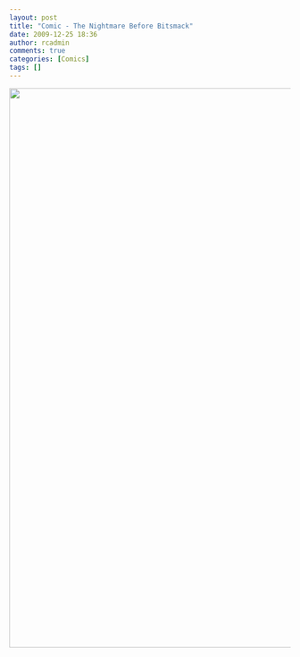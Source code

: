 ```yaml
---
layout: post
title: "Comic - The Nightmare Before Bitsmack"
date: 2009-12-25 18:36
author: rcadmin
comments: true
categories: [Comics]
tags: []
---
```

<a href="http://bitsmack.com/comics/2009/12/25/comic-the-nigh…efore-bitsmack/"><img src="http://dl.bitsmack.com/uploads/2009/12/20091225.jpg" alt="" title="Happy Christmas!!" width="680" height="1000" class="alignnone size-full wp-image-1882" /></a>
